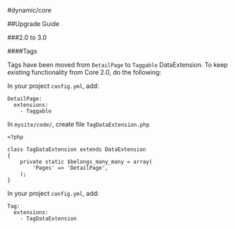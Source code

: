 #dynamic/core

##Upgrade Guide

###2.0 to 3.0

####Tags

Tags have been moved from `DetailPage` to `Taggable` DataExtension. To keep existing functionality from Core 2.0, do the following:

In your project `config.yml`, add:

```
DetailPage:
  extensions:
    - Taggable
```
In `mysite/code/`, create file `TagDataExtension.php`

```
<?php

class TagDataExtension extends DataExtension
{
    private static $belongs_many_many = array(
        'Pages' => 'DetailPage',
    );
}

```

In your project `config.yml`, add:

```
Tag:
  extensions:
    - TagDataExtension
````